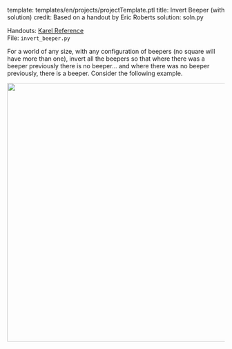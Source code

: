 template: templates/en/projects/projectTemplate.ptl
title: Invert Beeper (with solution)
credit: Based on a handout by Eric Roberts
solution: soln.py

Handouts: [Karel Reference]({{pathToRoot}}en/resources/karel.html)<br/>
File: `invert_beeper.py`<br/>

For a world of any size, with any configuration of beepers (no square will have more than one), invert all the beepers so that where there was a beeper previously there is no beeper... and where there was no beeper previously, there is a beeper. Consider the following example.

<center>
<img style="width:600px" src="{{pathToRoot}}img/projects/invert/invert.png">	
</center>
